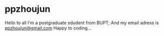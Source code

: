 ppzhoujun
=============

Hello to all
I'm a postgraduate sdudent from BUPT;
And my email adress is ppzhoujun@gmail.com
Happy to coding...
